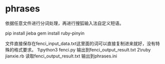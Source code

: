 # phrases
依据任意文件进行分词处理，再进行搜狐输入法自定义短语。

pip install jieba
gem install ruby-pinyin

文件直接保存在fenci_input_data.txt这里面的词可以直接复制进来就好，没有特殊的格式要求。
1\python3 fenci.py
输出到fenci_output_result.txt
2\ruby jianxie.rb
读取fenci_output_result.txt 输出到phrases.ini